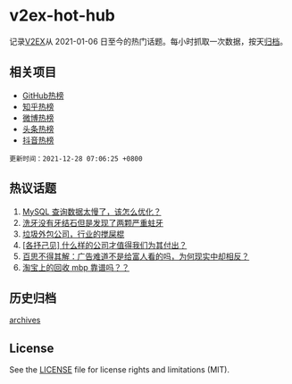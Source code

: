 # v2ex-hot-hub

 记录[V2EX](https://www.v2ex.com/)从 2021-01-06 日至今的热门话题。每小时抓取一次数据，按天[归档](archives)。
 
 ## 相关项目

- [GitHub热榜](https://github.com/lonnyzhang423/github-hot-hub)
- [知乎热榜](https://github.com/lonnyzhang423/zhihu-hot-hub)
- [微博热榜](https://github.com/lonnyzhang423/weibo-hot-hub)
- [头条热榜](https://github.com/lonnyzhang423/toutiao-hot-hub)
- [抖音热榜](https://github.com/lonnyzhang423/douyin-hot-hub)


 `更新时间：2021-12-28 07:06:25 +0800`

## 热议话题

1. [MySQL 查询数据太慢了，该怎么优化？](https://www.v2ex.com/t/824655)
1. [洗牙没有牙结石但是发现了两颗严重蛀牙](https://www.v2ex.com/t/824673)
1. [垃圾外包公司，行业的搅屎棍](https://www.v2ex.com/t/824654)
1. [[各抒己见] 什么样的公司才值得我们为其付出？](https://www.v2ex.com/t/824644)
1. [百思不得其解：广告难道不是给富人看的吗，为何现实中却相反？](https://www.v2ex.com/t/824668)
1. [淘宝上的回收 mbp 靠谱吗？？](https://www.v2ex.com/t/824585)

## 历史归档

[archives](archives)

## License

See the [LICENSE](LICENSE) file for license rights and limitations (MIT).
